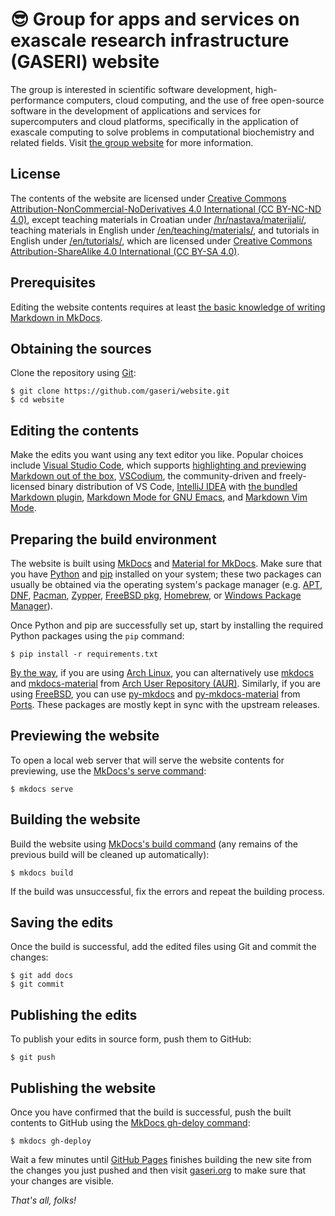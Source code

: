 # 😎 Group for apps and services on exascale research infrastructure (GASERI) website

The group is interested in scientific software development, high-performance computers, cloud computing, and the use of free open-source software in the development of applications and services for supercomputers and cloud platforms, specifically in the application of exascale computing to solve problems in computational biochemistry and related fields. Visit [the group website](https://gaseri.org/en/) for more information.

## License

The contents of the website are licensed under [Creative Commons Attribution-NonCommercial-NoDerivatives 4.0 International (CC BY-NC-ND 4.0)](https://creativecommons.org/licenses/by-nc-nd/4.0/), except teaching materials in Croatian under [/hr/nastava/materijali/](docs/hr/nastava/), teaching materials in English under [/en/teaching/materials/](docs/en/teaching/), and tutorials in English under [/en/tutorials/](docs/en/tutorials/gromacs/), which are licensed under [Creative Commons Attribution-ShareAlike 4.0 International (CC BY-SA 4.0)](https://creativecommons.org/licenses/by-sa/4.0/).

## Prerequisites

Editing the website contents requires at least [the basic knowledge of writing Markdown in MkDocs](https://www.mkdocs.org/user-guide/writing-your-docs/).

## Obtaining the sources

Clone the repository using [Git](https://git-scm.com/):

``` shell
$ git clone https://github.com/gaseri/website.git
$ cd website
```

## Editing the contents

Make the edits you want using any text editor you like. Popular choices include [Visual Studio Code](https://code.visualstudio.com/), which supports [highlighting and previewing Markdown out of the box](https://code.visualstudio.com/docs/languages/markdown), [VSCodium](https://vscodium.com/), the community-driven and freely-licensed binary distribution of VS Code, [IntelliJ IDEA](https://www.jetbrains.com/idea/) with [the bundled Markdown plugin](https://www.jetbrains.com/help/idea/markdown.html), [Markdown Mode for GNU Emacs](https://www.emacswiki.org/emacs/MarkdownMode), and [Markdown Vim Mode](https://github.com/preservim/vim-markdown).

## Preparing the build environment

The website is built using [MkDocs](https://www.mkdocs.org/) and [Material for MkDocs](https://squidfunk.github.io/mkdocs-material/). Make sure that you have [Python](https://www.python.org/) and [pip](https://pip.pypa.io/) installed on your system; these two packages can usually be obtained via the operating system's package manager (e.g. [APT](https://wiki.debian.org/Apt), [DNF](https://dnf.readthedocs.io/), [Pacman](https://wiki.archlinux.org/title/Pacman), [Zypper](https://en.opensuse.org/SDB:Zypper_usage), [FreeBSD pkg](https://docs.freebsd.org/en/books/handbook/ports/#pkgng-intro), [Homebrew](https://brew.sh/), or [Windows Package Manager](https://docs.microsoft.com/en-us/windows/package-manager/)).

Once Python and pip are successfully set up, start by installing the required Python packages using the `pip` command:

``` shell
$ pip install -r requirements.txt
```

[By the way](https://iusearchbtw.lol/), if you are using [Arch Linux](https://archlinux.org/), you can alternatively use [mkdocs](https://aur.archlinux.org/packages/mkdocs) and [mkdocs-material](https://aur.archlinux.org/packages/mkdocs-material) from [Arch User Repository (AUR)](https://aur.archlinux.org/). Similarly, if you are using [FreeBSD](https://www.freebsd.org/), you can use [py-mkdocs](https://www.freshports.org/textproc/py-mkdocs/) and [py-mkdocs-material](https://www.freshports.org/textproc/py-mkdocs-material/) from [Ports](https://www.freebsd.org/ports/). These packages are mostly kept in sync with the upstream releases.

## Previewing the website

To open a local web server that will serve the website contents for previewing, use the [MkDocs's serve command](https://www.mkdocs.org/getting-started/):

``` shell
$ mkdocs serve
```

## Building the website

Build the website using [MkDocs's build command](https://www.mkdocs.org/getting-started/#building-the-site) (any remains of the previous build will be cleaned up automatically):

``` shell
$ mkdocs build
```

If the build was unsuccessful, fix the errors and repeat the building process.

## Saving the edits

Once the build is successful, add the edited files using Git and commit the changes:

``` shell
$ git add docs
$ git commit
```

## Publishing the edits

To publish your edits in source form, push them to GitHub:

``` shell
$ git push
```

## Publishing the website

Once you have confirmed that the build is successful, push the built contents to GitHub using the [MkDocs gh-deloy command](https://www.mkdocs.org/user-guide/deploying-your-docs/):

``` shell
$ mkdocs gh-deploy
```

Wait a few minutes until [GitHub Pages](https://pages.github.com/) finishes building the new site from the changes you just pushed and then visit [gaseri.org](https://gaseri.org/) to make sure that your changes are visible.

*That's all, folks!*
